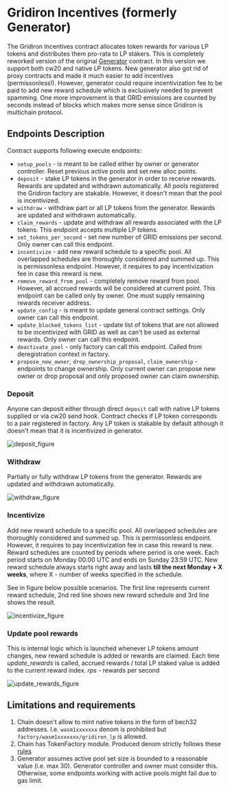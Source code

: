 # Gridiron Incentives (formerly Generator)

The Gridiron Incentives contract allocates token rewards for various LP tokens and distributes them pro-rata to LP stakers.
This is completely reworked version of the original [Generator](https://github.com/astroport-fi/astroport-core/tree/main/contracts/tokenomics/generator) contract.
In this version we support both cw20 and native LP tokens. New generator also got rid of proxy contracts and made it much easier to add incentives (permissonless!).
However, generator could require incentivization fee to be paid to add new reward schedule which is exclusively needed to prevent spamming.
One more improvement is that GRID emissions are counted by seconds instead of blocks which makes more sense since Gridiron is multichain protocol.

## Endpoints Description
Contract supports following execute endpoints:
- `setup_pools` - is meant to be called either by owner or generator controller. Reset previous active pools and set new alloc points.
- `deposit` - stake LP tokens in the generator in order to receive rewards. Rewards are updated and withdrawn automatically. All pools registered the Gridiron factory are stakable. However, it doesn't mean that the pool is incentivized.
- `withdraw` - withdraw part or all LP tokens from the generator. Rewards are updated and withdrawn automatically.
- `claim_rewards` - update and withdraw all rewards associated with the LP tokens. This endpoint accepts multiple LP tokens.
- `set_tokens_per_second` - set new number of GRID emissions per second. Only owner can call this endpoint.
- `incentivize` - add new reward schedule to a specific pool. All overlapped schedules are thoroughly considered and summed up. This is permissonless endpoint. However, it requires to pay incentivization fee in case this reward is new.
- `remove_reward_from_pool` - completely remove reward from pool. However, all accrued rewards will be considered at current point. This endpoint can be called only by owner. One must supply remaining rewards receiver address.
- `update_config` - is meant to update general contract settings. Only owner can call this endpoint.
- `update_blocked_tokens_list` - update list of tokens that are not allowed to be incentivized with GRID as well as can't be used as external rewards. Only owner can call this endpoint.
- `deactivate_pool` - only factory can call this endpoint. Called from deregistration context in factory.
- `propose_new_owner`, `drop_ownership_proposal`, `claim_ownership` - endpoints to change ownership. Only current owner can propose new owner or drop proposal and only proposed owner can claim ownership.

### Deposit
Anyone can deposit either through direct `deposit` call with native LP tokens supplied or via cw20 send hook. 
Contract checks if LP token corresponds to a pair registered in factory. Any LP token is stakable by default although it doesn't mean that it is incentivized in generator.

![deposit_figure](./assets/deposit.png "Deposit figure")

### Withdraw
Partially or fully withdraw LP tokens from the generator. Rewards are updated and withdrawn automatically.

![withdraw_figure](./assets/withdraw.png "Withdraw figure")

### Incentivize
Add new reward schedule to a specific pool. All overlapped schedules are thoroughly considered and summed up. 
This is permissonless endpoint. However, it requires to pay incentivization fee in case this reward is new.
Reward schedules are counted by periods where period is one week. Each period starts on Monday 00:00 UTC and ends on Sunday 23:59 UTC.
New reward schedule always starts right away and lasts **till the next Monday + X weeks**, where X - number of weeks specified in the schedule.

See in figure below possible scenarios. The first line represents current reward schedule, 
2nd red line shows new reward schedule and 3rd line shows the result.

![incentivize_figure](./assets/incentivize.png "Incentivize figure")

### Update pool rewards
This is internal logic which is launched whenever LP tokens amount changes, new reward schedule is added or rewards are claimed.
Each time _update_rewards_ is called, accrued rewards / total LP staked value is added to the current reward index.
_rps_ - rewards per second

![update_rewards_figure](./assets/schedules_flow.png "Update rewards figure")

## Limitations and requirements
1. Chain doesn't allow to mint native tokens in the form of bech32 addresses. 
I.e. `wasm1xxxxxxx` denom is prohibited but `factory/wasm1xxxxxxx/gridiron_lp` is allowed.
2. Chain has TokenFactory module. Produced denom strictly follows these [rules](https://github.com/osmosis-labs/osmosis/tree/main/x/tokenfactory#expectations-from-the-chain)
3. Generator assumes active pool set size is bounded to a reasonable value (i.e. max 30). Generator controller and owner must consider this. 
Otherwise, some endpoints working with active pools might fail due to gas limit.